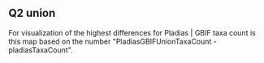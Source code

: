 ##     Q2 union

For visualization of the highest differences for Pladias | GBIF taxa count is this map based on the number "PladiasGBIFUnionTaxaCount - pladiasTaxaCount".